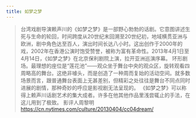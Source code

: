```yaml
---
title: 如梦之梦
---
```

> 台湾戏剧导演赖声川的《如梦之梦》是一部野心勃勃的话剧。它意图讲述生死与生命的轮回，时间跨度从20世纪末回溯至20世纪初，地域横贯亚洲与欧洲，剧中角色达至百人，演出时间长达八小时。这出创作于2000年的戏，2002年在香港公演时饱受赞誉，被称为富有革命性。2013年4月1日至4月14日，《如梦之梦》在北京保利剧院上演，拉开亚洲巡演序幕。
> 环形剧场。最理想的座位是“莲花池”——观众坐于舞台中央的观众区，旋转观看四周略高的舞台。这绝非噱头，而是创造了一种周而复始的活动空间。就多数场景而言，跟普通舞台表面上无甚差别，但精彩之处往往是舞台不同点同时进展的剧情，那种奇妙的呼应是影视剧无法呈现的。
> 《如梦之梦》可以称得上赖声川话剧艺术的集大成者。许多在他其他作品里浅尝辄止的手法，在这儿用到了极致。
> 影评人周黎明 https://cn.nytimes.com/culture/20130404/cc04dream/